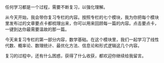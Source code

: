 <p>任何学习都是一个过程，需要不断复习，以强化理解。</p>
<p>从今天开始，我会带你复习专栏的内容。按照专栏的七个模块，我为你把每个模块里发布过的文章要点卡都梳理出来，你可以用来回顾每一篇的内容。点击要点卡，一键到达你最需要温故的那一篇。</p>
<p>今天来复习专栏的第一部分内容，<span class="orange">数学基础</span>。在这个模块里，我们一起学习了线性代数、概率论、数理统计、最优化方法、信息论和形式逻辑这几个内容。</p>
<p>复习的过程中，还有什么困惑，获得了什么收获，都欢迎你继续给我留言。</p>
<p><a href="https://time.geekbang.org/column/article/1340"><img src="https://static001.geekbang.org/resource/image/e4/a2/e4111df16317c6c9a400ed9494c2f8a2.jpg" alt="" /></a></p>
<p><a href="https://time.geekbang.org/column/article/1341"><img src="https://static001.geekbang.org/resource/image/60/87/60dfa8c61a5847be616f08d18b36a587.jpg" alt="" /></a></p>
<p><a href="https://time.geekbang.org/column/article/1498"><img src="https://static001.geekbang.org/resource/image/55/6d/553fd5c4498ba56b75a15fc99770dc6d.jpg" alt="" /></a></p>
<p><a href="https://time.geekbang.org/column/article/1507"><img src="https://static001.geekbang.org/resource/image/13/8e/13a4991f9bc5b7c3717f47ea28b4d18e.jpg" alt="" /></a></p>
<p><a href="https://time.geekbang.org/column/article/1573"><img src="https://static001.geekbang.org/resource/image/e2/e5/e248d05acca0ac225b043a775bb221e5.jpg" alt="" /></a></p>
<p><a href="https://time.geekbang.org/column/article/1639"><img src="https://static001.geekbang.org/resource/image/d4/59/d4e00273015088b3d813ddb59fc4f659.jpg" alt="" /></a></p>
<!-- [[[read_end]]] -->
<p><a href="https://time.geekbang.org/column/article/1807"><img src="https://static001.geekbang.org/resource/image/78/81/7828bdf7ac66aff3898fd038ae790381.jpg" alt="" /></a></p>
